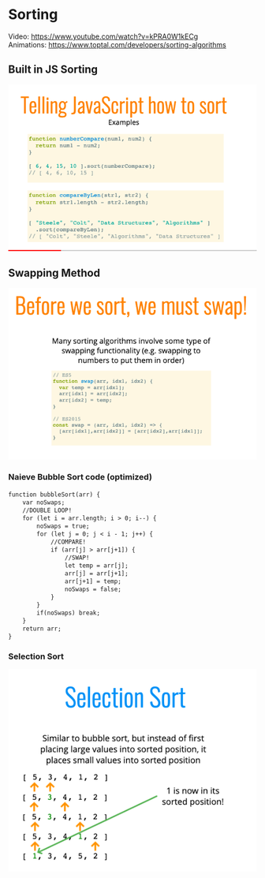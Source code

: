 # Sorting

Video: https://www.youtube.com/watch?v=kPRA0W1kECg </br>
Animations: https://www.toptal.com/developers/sorting-algorithms

## Built in JS Sorting
![built-in-js-sorting.png](screenshots/built-in-js-sorting.png)


## Swapping Method

![swappping.png](screenshots/swapping.png)

### Naieve Bubble Sort code (optimized)

```
function bubbleSort(arr) {
    var noSwaps;
    //DOUBLE LOOP!
    for (let i = arr.length; i > 0; i--) {
        noSwaps = true;
        for (let j = 0; j < i - 1; j++) {
            //COMPARE!
            if (arr[j] > arr[j+1]) {
                //SWAP!
                let temp = arr[j];
                arr[j] = arr[j+1];
                arr[j+1] = temp;
                noSwaps = false;
            }
        }
        if(noSwaps) break;
    }
    return arr;
}
```

### Selection Sort
![selectionsort.png](screenshots/selectionsort.png)

